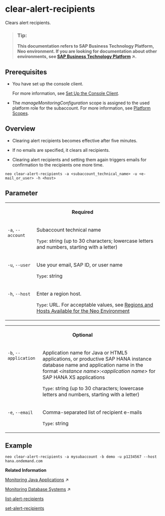 <!-- loio0f2b2cda9d844939bad3cbda32c167d8 -->

# clear-alert-recipients

Clears alert recipients.



> ### Tip:  
> **This documentation refers to SAP Business Technology Platform, Neo environment. If you are looking for documentation about other environments, see [SAP Business Technology Platform](https://help.sap.com/viewer/65de2977205c403bbc107264b8eccf4b/Cloud/en-US/6a2c1ab5a31b4ed9a2ce17a5329e1dd8.html "SAP Business Technology Platform (SAP BTP) is an integrated offering comprised of four technology portfolios: database and data management, application development and integration, analytics, and intelligent technologies. The platform offers users the ability to turn data into business value, compose end-to-end business processes, and build and extend SAP applications quickly.") :arrow_upper_right:.**



<a name="loio0f2b2cda9d844939bad3cbda32c167d8__section_an3_mgj_flb"/>

## Prerequisites

-   You have set up the console client.

    For more information, see [Set Up the Console Client](../30-development-neo/set-up-the-console-client-7613dee.md).

-   The *manageMonitoringConfiguration* scope is assigned to the used platform role for the subaccount. For more information, see [Platform Scopes](platform-scopes-f226074.md).




<a name="loio0f2b2cda9d844939bad3cbda32c167d8__section_lbk_nmm_blb"/>

## Overview

-   Clearing alert recipients becomes effective after five minutes.

-   If no emails are specified, it clears all recipients.

-   Clearing alert recipients and setting them again triggers emails for confirmation to the recipients one more time.




```
neo clear-alert-recipients -a <subaccount_technical_name> -u <e-mail_or_user> -h <host>
```



## Parameter


<table>
<tr>
<th valign="top" colspan="2">

Required



</th>
</tr>
<tr>
<td valign="top">

`-a`, `--account`



</td>
<td valign="top">

Subaccount technical name

`Type`: string \(up to 30 characters; lowercase letters and numbers, starting with a letter\)



</td>
</tr>
<tr>
<td valign="top">

`-u`, `--user`



</td>
<td valign="top">

Use your email, SAP ID, or user name

`Type`: string



</td>
</tr>
<tr>
<td valign="top">

`-h`, `--host`



</td>
<td valign="top">

Enter a region host.

`Type`: URL. For acceptable values, see [Regions and Hosts Available for the Neo Environment](../10-concepts-neo/regions-and-hosts-available-for-the-neo-environment-d722f7c.md)



</td>
</tr>
</table>


<table>
<tr>
<th valign="top" colspan="2">

Optional



</th>
</tr>
<tr>
<td valign="top">

`-b`, `--application` 



</td>
<td valign="top">

Application name for Java or HTML5 applications, or productive SAP HANA instance database name and application name in the format *<instance name\>*:*<application name\>* for SAP HANA XS applications

 `Type`: string \(up to 30 characters; lowercase letters and numbers, starting with a letter\)



</td>
</tr>
<tr>
<td valign="top">

`-e`, `--email`



</td>
<td valign="top">

Comma-separated list of recipient e-mails

 `Type`: string



</td>
</tr>
</table>



<a name="loio0f2b2cda9d844939bad3cbda32c167d8__section_xgb_14t_5fb"/>

## Example

```
neo clear-alert-recipients -a mysubaccount -b demo -u p1234567 --host hana.ondemand.com
```

**Related Information**  


[Monitoring Java Applications](https://help.sap.com/viewer/64f7d2b06c6b40a9b3097860c5930641/Cloud/en-US/cf4b2953c2534c0a9b491abf5a4847d7.html "") :arrow_upper_right:

[Monitoring Database Systems](https://help.sap.com/viewer/64f7d2b06c6b40a9b3097860c5930641/Cloud/en-US/d5c5c6a37c944ce78fcccf2b84243d8a.html "") :arrow_upper_right:

[list-alert-recipients](list-alert-recipients-f326f9d.md "Lists alert recipients.")

[set-alert-recipients](set-alert-recipients-6dae74f.md "Sets alert recipients.")

